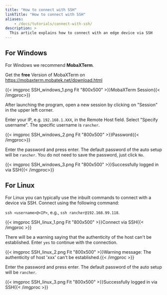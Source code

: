 ```yaml
---
title: "How to connect with SSH"
linkTitle: "How to connect with SSH"
aliases:
    - /docs/tutorials/connect-with-ssh/
description: >
  This article explains how to connect with an edge device via SSH
---
```


## For Windows

For Windows we recommend **MobaXTerm**. 

Get the **free** Version of MobaXTerm on https://mobaxterm.mobatek.net/download.html

{{< imgproc SSH_windows_1.png Fit "800x500" >}}MobaXTerm Session{{< /imgproc>}}

After launching the program, open a new session by clicking on "Session" in the upper left corner.

Enter your IP, e.g. `192.168.1.XXX`, in the Remote Host field. Select "Specify username". The specific username is `rancher`.

{{< imgproc SSH_windows_2.png Fit "800x500" >}}Password{{< /imgproc>}}

Enter the password and press enter. The default password of the auto setup will be `rancher`. You do not need to save the password, just click `No`.

{{< imgproc SSH_windows_3.png Fit "800x500" >}}Successfully logged in via SSH{{< /imgproc>}}

## For Linux

For Linux you can typically use the inbuilt commands to connect with a device via SSH. Connect using the following command:

`ssh <username>@<IP>`, e.g., `ssh rancher@192.168.99.118`.

{{< imgproc SSH_linux_1.png Fit "800x500" >}}Connect via SSH{{< /imgproc >}}

There will be a warning saying that the authenticity of the host can't be established. Enter `yes` to continue with the connection.

{{< imgproc SSH_linux_2.png Fit "800x500" >}}Warning message: The authenticity of host 'xxx' can't be established.{{< /imgproc >}}

Enter the password and press enter. The default password of the auto setup will be `rancher`.

{{< imgproc SSH_linux_3.png Fit "800x500" >}}Successfully logged in via SSH{{< /imgproc >}}
